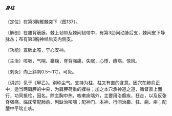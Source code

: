 ##### 身柱

〔定位〕在第3胸椎棘突下（图137）。

〔解剖〕在腰背筋膜，棘上韧带及棘间韧带中，有第3肋间动脉后支，棘间皮下静脉丛；布有第3胸神经后支内侧支。

〔功能〕宣肺止咳，宁心安神。

〔主治〕咳嗽，气喘、癫痫，脊背强痛，失眠，心悸，癔病。惊风。

〔刺灸〕向上斜刺0.5～1寸。可灸。

〔讲述〕见于《甲乙》。别称尘气。支持为柱，柱又有直的含意。因穴在肺俞正中，适当两肩胛的中央，为肩胛荷重的撑柱；加之本穴承神道之道，循督直上而行，功同抵柱，因名。除主胸中热，咳嗽痰喘外，主要用治癫疾，狂走，以及反张脊强痛。临床常配肺俞、列缺治咳喘；配神门、本神、行间治癫、狂、痫、疟；配膻中平喘止咳。
